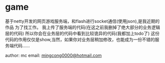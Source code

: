 # game
基于netty开发的网页游戏服务端，和flash进行socket通信(使用json),是我近期的作品
为了找工作。 我上传了服务端的代码(在这之前我删掉了绝大部分的业务逻辑层的代码)
所以你会在业务层的代码中看到比较诡异的代码(我都加上todo了)
这份代码的作用仅仅是show,当然，如果你对业务层稍加修改，也能成为一份不错的服务端代码……

author: mc
email: mingcong0000@hotmail.com
